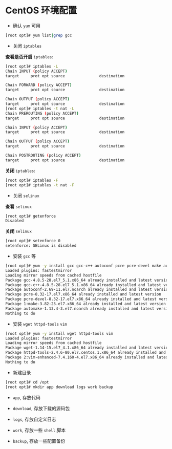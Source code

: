 # CentOS 环境配置

- 确认 `yum` 可用

```bash
[root opt]# yum list|grep gcc
```

- 关闭 `iptables`

**查看是否开启** `iptables`:

```bash {1,10}
[root opt]# iptables -L
Chain INPUT (policy ACCEPT)
target     prot opt source               destination

Chain FORWARD (policy ACCEPT)
target     prot opt source               destination

Chain OUTPUT (policy ACCEPT)
target     prot opt source               destination
[root opt]# iptables -t nat -L
Chain PREROUTING (policy ACCEPT)
target     prot opt source               destination

Chain INPUT (policy ACCEPT)
target     prot opt source               destination

Chain OUTPUT (policy ACCEPT)
target     prot opt source               destination

Chain POSTROUTING (policy ACCEPT)
target     prot opt source               destination
```

**关闭** `iptables`:

```bash
[root opt]# iptables -F
[root opt]# iptables -t nat -F
```

- 关闭 `selinux`

**查看** `selinux`

```bash {1}
[root opt]# getenforce
Disabled
```

**关闭** `selinux`

```bash {1}
[root opt]# setenforce 0
setenforce: SELinux is disabled
```

- 安装 `gcc` 等

```bash {1}
[root opt]# yum -y install gcc gcc-c++ autoconf pcre pcre-devel make automake
Loaded plugins: fastestmirror
Loading mirror speeds from cached hostfile
Package gcc-4.8.5-28.el7_5.1.x86_64 already installed and latest version
Package gcc-c++-4.8.5-28.el7_5.1.x86_64 already installed and latest version
Package autoconf-2.69-11.el7.noarch already installed and latest version
Package pcre-8.32-17.el7.x86_64 already installed and latest version
Package pcre-devel-8.32-17.el7.x86_64 already installed and latest version
Package 1:make-3.82-23.el7.x86_64 already installed and latest version
Package automake-1.13.4-3.el7.noarch already installed and latest version
Nothing to do
```

- 安装 `wget` `httpd-tools` `vim`

```bash {1}
[root opt]# yum -y install wget httpd-tools vim
Loaded plugins: fastestmirror
Loading mirror speeds from cached hostfile
Package wget-1.14-15.el7_4.1.x86_64 already installed and latest version
Package httpd-tools-2.4.6-80.el7.centos.1.x86_64 already installed and latest version
Package 2:vim-enhanced-7.4.160-4.el7.x86_64 already installed and latest version
Nothing to do
```

- 新建目录

```bash
[root opt]# cd /opt
[root opt]# mkdir app download logs work backup
```

- `app`, 存放代码

- `download`, 存放下载的源码包

- `logs`, 存放自定义日志

- `work`, 存放一些 `shell` 脚本

- `backup`, 存放一些配置备份